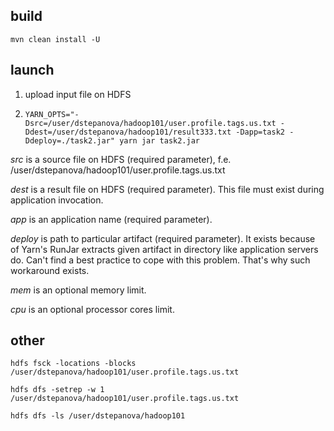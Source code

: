 
build
-----

`mvn clean install -U`

launch
------


1. upload input file on HDFS


2. `YARN_OPTS="-Dsrc=/user/dstepanova/hadoop101/user.profile.tags.us.txt -Ddest=/user/dstepanova/hadoop101/result333.txt -Dapp=task2 -Ddeploy=./task2.jar" yarn jar task2.jar`


*src* is a source file on HDFS (required parameter), f.e. /user/dstepanova/hadoop101/user.profile.tags.us.txt


*dest* is a result file on HDFS (required parameter). This file must exist during application invocation.


*app* is an application name (required parameter).


*deploy* is path to particular artifact (required parameter). It exists because of Yarn's RunJar extracts given artifact in directory like application servers do. Can't find a best practice to cope with this problem. That's why such workaround exists.


*mem* is an optional memory limit.


*cpu* is an optional processor cores limit.



other
-----

`hdfs fsck -locations -blocks  /user/dstepanova/hadoop101/user.profile.tags.us.txt`


`hdfs dfs -setrep -w 1 /user/dstepanova/hadoop101/user.profile.tags.us.txt`


`hdfs dfs -ls /user/dstepanova/hadoop101`